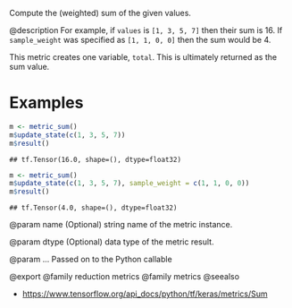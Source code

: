 Compute the (weighted) sum of the given values.

@description
For example, if `values` is `[1, 3, 5, 7]` then their sum is 16.
If `sample_weight` was specified as `[1, 1, 0, 0]` then the sum would be 4.

This metric creates one variable, `total`.
This is ultimately returned as the sum value.

# Examples

```r
m <- metric_sum()
m$update_state(c(1, 3, 5, 7))
m$result()
```

```
## tf.Tensor(16.0, shape=(), dtype=float32)
```


```r
m <- metric_sum()
m$update_state(c(1, 3, 5, 7), sample_weight = c(1, 1, 0, 0))
m$result()
```

```
## tf.Tensor(4.0, shape=(), dtype=float32)
```

@param name
(Optional) string name of the metric instance.

@param dtype
(Optional) data type of the metric result.

@param ...
Passed on to the Python callable

@export
@family reduction metrics
@family metrics
@seealso
+ <https://www.tensorflow.org/api_docs/python/tf/keras/metrics/Sum>

